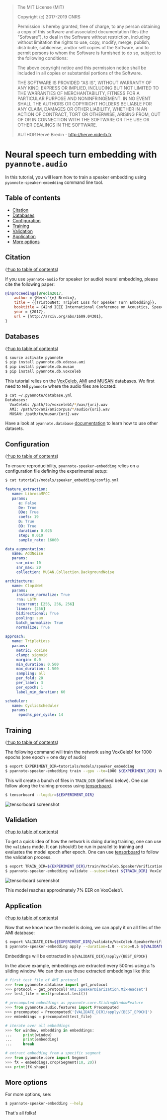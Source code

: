 > The MIT License (MIT)
>
> Copyright (c) 2017-2019 CNRS
>
> Permission is hereby granted, free of charge, to any person obtaining a copy
> of this software and associated documentation files (the "Software"), to deal
> in the Software without restriction, including without limitation the rights
> to use, copy, modify, merge, publish, distribute, sublicense, and/or sell
> copies of the Software, and to permit persons to whom the Software is
> furnished to do so, subject to the following conditions:
>
> The above copyright notice and this permission notice shall be included in all
> copies or substantial portions of the Software.
>
> THE SOFTWARE IS PROVIDED "AS IS", WITHOUT WARRANTY OF ANY KIND, EXPRESS OR
> IMPLIED, INCLUDING BUT NOT LIMITED TO THE WARRANTIES OF MERCHANTABILITY,
> FITNESS FOR A PARTICULAR PURPOSE AND NONINFRINGEMENT. IN NO EVENT SHALL THE
> AUTHORS OR COPYRIGHT HOLDERS BE LIABLE FOR ANY CLAIM, DAMAGES OR OTHER
> LIABILITY, WHETHER IN AN ACTION OF CONTRACT, TORT OR OTHERWISE, ARISING FROM,
> OUT OF OR IN CONNECTION WITH THE SOFTWARE OR THE USE OR OTHER DEALINGS IN THE
> SOFTWARE.
>
> AUTHOR
> Hervé Bredin - http://herve.niderb.fr

# Neural speech turn embedding with `pyannote.audio`

In this tutorial, you will learn how to train a speaker embedding using `pyannote-speaker-embedding` command line tool.

## Table of contents
- [Citation](#citation)
- [Databases](#databases)
- [Configuration](#configuration)
- [Training](#training)
- [Validation](#validation)
- [Application](#application)
- [More options](#more-options)

## Citation
([↑up to table of contents](#table-of-contents))

If you use `pyannote-audio` for speaker (or audio) neural embedding, please cite the following paper:

```bibtex
@inproceedings{Bredin2017,
    author = {Herv\'{e} Bredin},
    title = {{TristouNet: Triplet Loss for Speaker Turn Embedding}},
    booktitle = {42nd IEEE International Conference on Acoustics, Speech and Signal Processing, ICASSP 2017},
    year = {2017},
    url = {http://arxiv.org/abs/1609.04301},
}
```

## Databases
([↑up to table of contents](#table-of-contents))

```bash
$ source activate pyannote
$ pip install pyannote.db.odessa.ami
$ pip install pyannote.db.musan
$ pip install pyannote.db.voxceleb
```

This tutorial relies on the [VoxCeleb](http://www.robots.ox.ac.uk/~vgg/data/voxceleb/), [AMI](http://groups.inf.ed.ac.uk/ami/corpus) and [MUSAN](http://www.openslr.org/17/) databases. We first need to tell `pyannote` where the audio files are located:

```bash
$ cat ~/.pyannote/database.yml
Databases:
  VoxCeleb: /path/to/voxceleb1/*/wav/{uri}.wav
  AMI: /path/to/ami/amicorpus/*/audio/{uri}.wav
  MUSAN: /path/to/musan/{uri}.wav
```

Have a look at `pyannote.database` [documentation](http://github.com/pyannote/pyannote-database) to learn how to use other datasets.

## Configuration
([↑up to table of contents](#table-of-contents))

To ensure reproducibility, `pyannote-speaker-embedding` relies on a configuration file defining the experimental setup:

```bash
$ cat tutorials/models/speaker_embedding/config.yml
```
```yaml
feature_extraction:
   name: LibrosaMFCC
   params:
      e: False
      De: True
      DDe: True
      coefs: 19
      D: True
      DD: True
      duration: 0.025
      step: 0.010
      sample_rate: 16000

data_augmentation:
   name: AddNoise
   params:
     snr_min: 10
     snr_max: 20
     collection: MUSAN.Collection.BackgroundNoise

architecture:
   name: ClopiNet
   params:
     instance_normalize: True
     rnn: LSTM
     recurrent: [256, 256, 256]
     linear: [256]
     bidirectional: True
     pooling: sum
     batch_normalize: True
     normalize: True
     
approach:
   name: TripletLoss
   params:
     metric: cosine
     clamp: sigmoid
     margin: 0.0
     min_duration: 0.500
     max_duration: 1.500
     sampling: all
     per_fold: 20
     per_label: 3
     per_epoch: 1
     label_min_duration: 60

scheduler:
   name: CyclicScheduler
   params:
      epochs_per_cycle: 14
```

## Training
([↑up to table of contents](#table-of-contents))

The following command will train the network using VoxCeleb1 for 1000 epochs (one epoch = one day of audio)

```bash
$ export EXPERIMENT_DIR=tutorials/models/speaker_embedding
$ pyannote-speaker-embedding train --gpu --to=1000 ${EXPERIMENT_DIR} VoxCeleb.SpeakerVerification.VoxCeleb1
```

This will create a bunch of files in `TRAIN_DIR` (defined below).
One can follow along the training process using [tensorboard](https://github.com/tensorflow/tensorboard).
```bash
$ tensorboard --logdir=${EXPERIMENT_DIR}
```

![tensorboard screenshot](tb_train.png)


## Validation
([↑up to table of contents](#table-of-contents))

To get a quick idea of how the network is doing during training, one can use the `validate` mode.
It can (should!) be run in parallel to training and evaluates the model epoch after epoch.
One can use [tensorboard](https://github.com/tensorflow/tensorboard) to follow the validation process.

```bash
$ export TRAIN_DIR=${EXPERIMENT_DIR}/train/VoxCeleb.SpeakerVerification.VoxCeleb1.train
$ pyannote-speaker-embedding validate --subset=test ${TRAIN_DIR} VoxCeleb.SpeakerDiarization.VoxCeleb1
```

![tensorboard screenshot](tb_validate.png)

This model reaches approximately 7% EER on VoxCeleb1.

## Application
([↑up to table of contents](#table-of-contents))

Now that we know how the model is doing, we can apply it on all files of the AMI database:

```bash
$ export VALIDATE_DIR=${EXPERIMENT_DIR}/validate/VoxCeleb.SpeakerVerification.VoxCeleb1.test
$ pyannote-speaker-embedding apply --duration=1.0 --step=0.5 ${VALIDATE_DIR} AMI.SpeakerDiarization.MixHeadset 
```

Embeddings will be extracted in `${VALIDATE_DIR}/apply/{BEST_EPOCH}`

In the above example, embeddings are extracted every 500ms using a 1s sliding window. We can then use these extracted embeddings like this:


```python
# first test file of AMI protocol
>>> from pyannote.database import get_protocol
>>> protocol = get_protocol('AMI.SpeakerDiarization.MixHeadset')
>>> test_file = next(protocol.test())

# precomputed embeddings as pyannote.core.SlidingWindowFeature
>>> from pyannote.audio.features import Precomputed
>>> precomputed = Precomputed('{VALIDATE_DIR}/apply/{BEST_EPOCH}')
>>> embeddings = precomputed(test_file)

# iterate over all embeddings
>>> for window, embedding in embeddings:
...     print(window)
...     print(embedding)
...     break

# extract embedding from a specific segment
>>> from pyannote.core import Segment
>>> fX = embeddings.crop(Segment(10, 20))
>>> print(fX.shape)
```

## More options

For more options, see:

```bash
$ pyannote-speaker-embedding --help
```

That's all folks!
